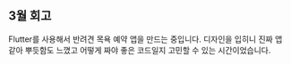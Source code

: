 ## 3월 회고

Flutter를 사용해서 반려견 목욕 예약 앱을 만드는 중입니다. 디자인을 입히니 진짜 앱 같아 뿌듯함도 느꼈고 어떻게 짜야 좋은 코드일지 고민할 수 있는 시간이었습니다.
